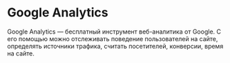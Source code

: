# Google Analytics

Google Analytics — бесплатный инструмент веб-аналитика от Google. С его помощью можно отслеживать поведение пользователей на сайте, определять источники трафика, считать посетителей, конверсии, время на сайте. 

